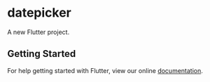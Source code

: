 # datepicker

A new Flutter project.

## Getting Started

For help getting started with Flutter, view our online
[documentation](https://flutter.io/).
